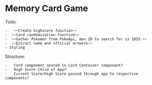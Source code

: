 # Memory Card Game  

Todo:  

    -   ~~Create highscore function~~
    -  ~~Card randomization function~~
    -  ~~Gather Pokemon from PokeApi, max ID to search for is 1025.~~  
    -  ~~Extract name and official artwork~~  
    - Styling  

Structure:  

    -   Card component nested in Card Container component? 
    -   High Score Child of App?
    -   Current Score/High Score passed through app to respective components?
    